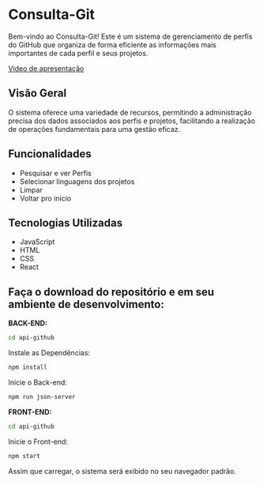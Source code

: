 # Consulta-Git

Bem-vindo ao Consulta-Git! Este é um sistema de gerenciamento de perfis do GitHub que organiza de forma eficiente as informações mais importantes de cada perfil e seus projetos.

[Video de apresentação](https://www.linkedin.com/posts/josiasbroch_github-desenvolvimento-react-activity-7295099052847775744-WRWj?utm_source=share&utm_medium=member_desktop&rcm=ACoAADlRdAMBKY74vEDZtFxqewys63zNrB0PecY)

## Visão Geral

O sistema oferece uma variedade de recursos, permitindo a administração precisa dos dados associados aos perfis e projetos, facilitando a realização de operações fundamentais para uma gestão eficaz.

## Funcionalidades

- Pesquisar e ver Perfis
- Selecionar linguagens dos projetos
- Limpar
- Voltar pro início

## Tecnologias Utilizadas

- JavaScript
- HTML
- CSS
- React

## Faça o download do repositório e em seu ambiente de desenvolvimento:

**BACK-END:**

```bash
cd api-github
```

Instale as Dependências:

```bash
npm install
```

Inicie o Back-end:

```bash
npm run json-server
```

**FRONT-END:**

```bash
cd api-github
```

Inicie o Front-end:

```bash
npm start
```

Assim que carregar, o sistema será exibido no seu navegador padrão.

